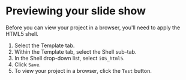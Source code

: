 # Previewing your slide show

Before you can view your project in a browser, you'll need to apply the HTML5 shell.

1. Select the Template tab. 
2. Within the Template tab, select the Shell sub-tab.
3. In the Shell drop-down list, select `iOS_html5`.
4. Click `Save`.
5. To view your project in a browser, click the `Test` button.



